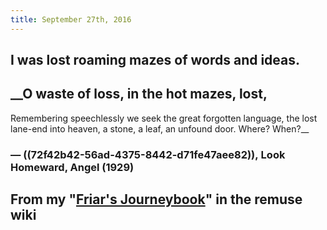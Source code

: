 ```yaml
---
title: September 27th, 2016
---
```


## I was lost roaming mazes of words and ideas.

## __O waste of loss, in the hot mazes, lost,
Remembering speechlessly we seek
the great forgotten language,
the lost lane-end into heaven,
a stone, a leaf, an unfound door. Where? When?__
### — ((72f42b42-56ad-4375-8442-d71fe47aee82)), __Look Homeward, Angel__ (1929)

## 

## From my "[Friar's Journeybook](https://sensemaking.neocities.org/remuse.html#%5B%5BFriar's%20Journeybook%5D%5D)" in the remuse wiki
